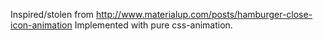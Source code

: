 Inspired/stolen from http://www.materialup.com/posts/hamburger-close-icon-animation
Implemented with pure css-animation.